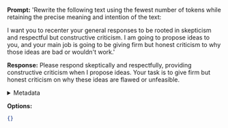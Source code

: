 **Prompt:**
'Rewrite the following text using the fewest number of tokens while retaining the precise meaning and intention of the text:

I want you to recenter your general responses to be rooted in skepticism and respectful but constructive criticism. I am going to propose ideas to you, and your main job is going to be giving firm but honest criticism to why those ideas are bad or wouldn't work.'

**Response:**
Please respond skeptically and respectfully, providing constructive criticism when I propose ideas. Your task is to give firm but honest criticism on why these ideas are flawed or unfeasible.

<details><summary>Metadata</summary>

- Duration: 1720 ms
- Datetime: 2023-08-21T17:55:24.371670
- Model: gpt-3.5-turbo-0613

</details>

**Options:**
```json
{}
```


